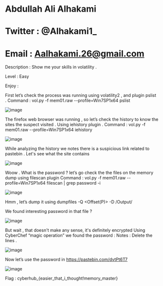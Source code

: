 # Abdullah Ali Alhakami
# Twitter : @Alhakami1_
# Email : Aalhakami.26@gmail.com

Description : Show me your skills in volatility . 

Level : Easy

Enjoy : 


First let’s check the process was running using volatility2 , and plugin pslist .
Command : vol.py -f mem01.raw --profile=Win7SP1x64 pslist

![image](https://user-images.githubusercontent.com/99384019/153737005-da540fcf-7731-427a-a9b9-5e29d77ab56a.png)

The firefox web browser was running , so let’s check the history to know the sites the suspect visited . Using iehistory plugin .
Command : vol.py -f mem01.raw --profile=Win7SP1x64 iehistory

![image](https://user-images.githubusercontent.com/99384019/153736574-9ea01319-754d-4f26-a837-d5256b0240bc.png)

While analyzing the history we notes there is a suspicious link related to pastebin . Let's see what the site contains 

![image](https://user-images.githubusercontent.com/99384019/153736583-e98e6980-f9f3-4d9d-8828-cf2f48e8ae86.png)
 
Woow . What is the password ? let’s go check the the files on the memory dump using filescan plugin 
Command : vol.py -f mem01.raw --profile=Win7SP1x64 filescan | grep password -i

![image](https://user-images.githubusercontent.com/99384019/153736591-a24d6cb8-7ae9-4150-96de-d167577cff82.png)
 
Hmm , let’s dump it using dumpfiles -Q <Offset(P)> -D /Output/

We found interesting password in that file ? 

![image](https://user-images.githubusercontent.com/99384019/153736606-8a187bca-3919-4a5a-b1aa-0ce4ae298afb.png)

But wait  , that doesn't make any sense, it's definitely encrypted
Using CyberChef “magic operation” we found the password : 
Notes : Delete the lines .

![image](https://user-images.githubusercontent.com/99384019/153736624-2efa127a-1ef1-4375-a8d7-b7dc03c39070.png) 

Now let’s use the password in https://pastebin.com/dvtPt6T7 

![image](https://user-images.githubusercontent.com/99384019/153736633-4b11813d-d478-4bc5-b41f-f66f2f0b8bef.png)

Flag : cyberhub_{easier_that_i_thought!memory_master}

